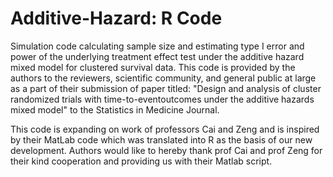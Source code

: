 # Additive-Hazard: R Code

Simulation code calculating sample size and estimating type I error and power of the underlying treatment effect test under the additive hazard mixed model
for clustered survival data.
This code is provided by the authors to the reviewers, scientific community, and general public at large as a part of their submission of paper titled:
"Design and analysis of cluster randomized trials with time-to-eventoutcomes under the additive hazards mixed model" to the Statistics in Medicine Journal.

This code is expanding on work of professors Cai and Zeng and is inspired by their MatLab code which was translated into R as the basis of our new development.
Authors would like to hereby thank prof Cai and prof Zeng for their kind cooperation and providing us with their Matlab script.
